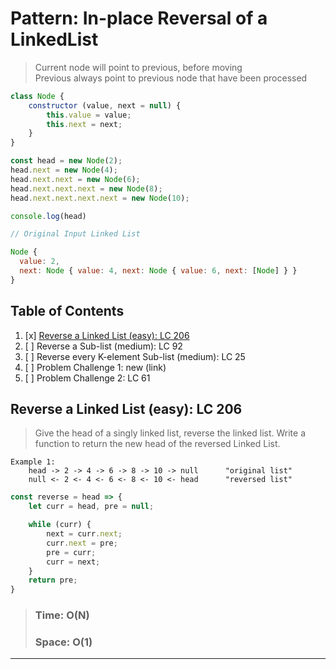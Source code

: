 # Pattern: In-place Reversal of a LinkedList

> Current node will point to previous, before moving <br>
> Previous always point to previous node that have been processed

```javascript
class Node {
    constructor (value, next = null) {
        this.value = value;
        this.next = next;
    }
}

const head = new Node(2);
head.next = new Node(4);
head.next.next = new Node(6);
head.next.next.next = new Node(8);
head.next.next.next.next = new Node(10);

console.log(head)

// Original Input Linked List 

Node {
  value: 2,
  next: Node { value: 4, next: Node { value: 6, next: [Node] } }
}
```

## Table of Contents
1. [x] [Reverse a Linked List (easy): LC 206](#Reverse-a-Linked-List-(easy):-LC-206)
2. [ ] Reverse a Sub-list (medium): LC 92
3. [ ] Reverse every K-element Sub-list (medium): LC 25
4. [ ] Problem Challenge 1: new (​link​)
5. [ ] Problem Challenge 2: LC 61

## Reverse a Linked List (easy): LC 206

>Give the head of a singly linked list, reverse the linked list. Write a function to return the new head of the reversed Linked List.

```
Example 1: 
    head -> 2 -> 4 -> 6 -> 8 -> 10 -> null      "original list"
    null <- 2 <- 4 <- 6 <- 8 <- 10 <- head      "reversed list"
```

```javascript
const reverse = head => {
    let curr = head, pre = null;

    while (curr) {
        next = curr.next;
        curr.next = pre;
        pre = curr;
        curr = next;
    }
    return pre;
}
```
> ### Time: O(N)
> ### Space: O(1)

---

